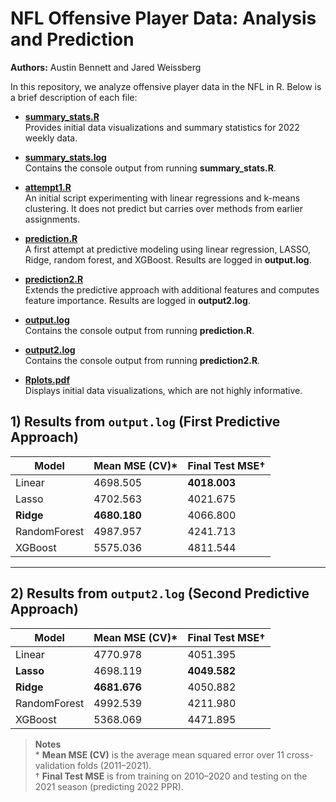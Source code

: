 # NFL Offensive Player Data: Analysis and Prediction

**Authors:** Austin Bennett and Jared Weissberg

In this repository, we analyze offensive player data in the NFL in R. Below is a brief description of each file:

- [**summary_stats.R**](https://github.com/weissbergj/NFL/blob/main/summary_stats.R)  
  Provides initial data visualizations and summary statistics for 2022 weekly data.

- [**summary_stats.log**](https://github.com/weissbergj/NFL/blob/main/summary_stats.log)  
  Contains the console output from running **summary_stats.R**.

- [**attempt1.R**](https://github.com/weissbergj/NFL/blob/main/attempt1.R)  
  An initial script experimenting with linear regressions and k-means clustering. It does not predict but carries over methods from earlier assignments.

- [**prediction.R**](https://github.com/weissbergj/NFL/blob/main/prediction.R)  
  A first attempt at predictive modeling using linear regression, LASSO, Ridge, random forest, and XGBoost. Results are logged in **output.log**.

- [**prediction2.R**](https://github.com/weissbergj/NFL/blob/main/prediction2.R)  
  Extends the predictive approach with additional features and computes feature importance. Results are logged in **output2.log**.

- [**output.log**](https://github.com/weissbergj/NFL/blob/main/output.log)  
  Contains the console output from running **prediction.R**.

- [**output2.log**](https://github.com/weissbergj/NFL/blob/main/output2.log)  
  Contains the console output from running **prediction2.R**.

- [**Rplots.pdf**](https://github.com/weissbergj/NFL/blob/main/Rplots.pdf)  
  Displays initial data visualizations, which are not highly informative.

## 1) Results from `output.log` (First Predictive Approach)

| Model         | Mean MSE (CV)* | Final Test MSE†   |
|---------------|----------------|--------------------|
| Linear        | 4698.505       | **4018.003**       |
| Lasso         | 4702.563       | 4021.675           |
| **Ridge**     | **4680.180**   | 4066.800           |
| RandomForest  | 4987.957       | 4241.713           |
| XGBoost       | 5575.036       | 4811.544           |

---

## 2) Results from `output2.log` (Second Predictive Approach)

| Model         | Mean MSE (CV)* | Final Test MSE†   |
|---------------|----------------|--------------------|
| Linear        | 4770.978       | 4051.395           |
| **Lasso**     | 4698.119       | **4049.582**       |
| **Ridge**     | **4681.676**   | 4050.882           |
| RandomForest  | 4992.539       | 4211.980           |
| XGBoost       | 5368.069       | 4471.895           |

> **Notes**  
> \* **Mean MSE (CV)** is the average mean squared error over 11 cross-validation folds (2011–2021).  
> † **Final Test MSE** is from training on 2010–2020 and testing on the 2021 season (predicting 2022 PPR).
